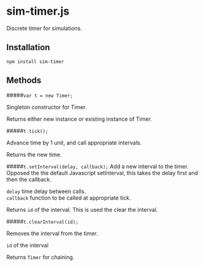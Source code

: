 sim-timer.js
============

Discrete timer for simulations.

Installation
------------

    npm install sim-timer


Methods
-------

#####`var t = new Timer;`

Singleton constructor for Timer.

Returns either new instance or existing instance of Timer.

#####`t.tick();`

Advance time by 1 unit, and call appropriate intervals.

Returns the new time.

#####`t.setInterval(delay, callback);`
Add a new interval to the timer. Opposed the the default Javascript
setInterval, this takes the delay first and then the callback.

`delay` time delay between calls.  
`callback` function to be called at appropriate tick.  

Returns `id` of the interval. This is used the clear the interval.

#####`t.clearInterval(id);`

Removes the interval from the timer.

`id` of the interval

Returns `Timer` for chaining.


